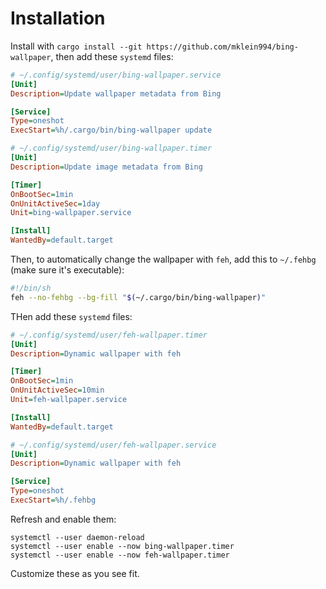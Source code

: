 # Installation

Install with `cargo install --git https://github.com/mklein994/bing-wallpaper`, then add these `systemd` files:

```ini
# ~/.config/systemd/user/bing-wallpaper.service
[Unit]
Description=Update wallpaper metadata from Bing

[Service]
Type=oneshot
ExecStart=%h/.cargo/bin/bing-wallpaper update
```

```ini
# ~/.config/systemd/user/bing-wallpaper.timer
[Unit]
Description=Update image metadata from Bing

[Timer]
OnBootSec=1min
OnUnitActiveSec=1day
Unit=bing-wallpaper.service

[Install]
WantedBy=default.target
```

Then, to automatically change the wallpaper with `feh`, add this to `~/.fehbg` (make sure it's executable):

```sh
#!/bin/sh
feh --no-fehbg --bg-fill "$(~/.cargo/bin/bing-wallpaper)"
```

THen add these `systemd` files:

```ini
# ~/.config/systemd/user/feh-wallpaper.timer
[Unit]
Description=Dynamic wallpaper with feh

[Timer]
OnBootSec=1min
OnUnitActiveSec=10min
Unit=feh-wallpaper.service

[Install]
WantedBy=default.target
```

```ini
# ~/.config/systemd/user/feh-wallpaper.service
[Unit]
Description=Dynamic wallpaper with feh

[Service]
Type=oneshot
ExecStart=%h/.fehbg
```

Refresh and enable them:

```console
systemctl --user daemon-reload
systemctl --user enable --now bing-wallpaper.timer
systemctl --user enable --now feh-wallpaper.timer
```

Customize these as you see fit.
